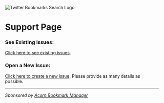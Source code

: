 ![Twitter Bookmarks Search Logo](https://github.com/acorn/twitter-bookmarks-search/blob/master/marketing-assets/promo-marquee.png)

# Support Page

### See Existing Issues:

[Click here to see existing issues](https://github.com/acorn/twitter-bookmarks-search/issues).

### Open a New Issue:

[Click here to create a new issue](https://github.com/acorn/twitter-bookmarks-search/issues/new). Please provide as many details as possible.

<hr>

_Sponsored by [Acorn Bookmark Manager](https://acornbookmarks.com)_
